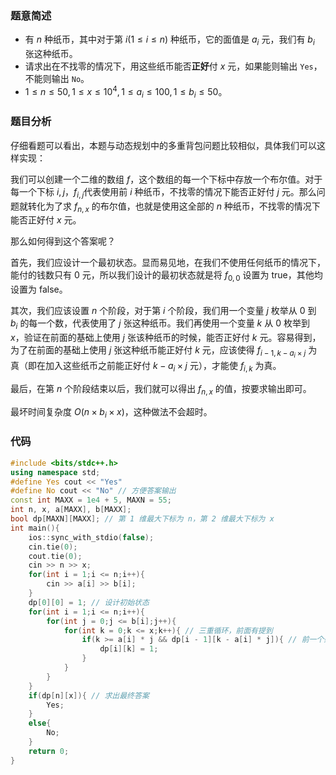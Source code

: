 ### 题意简述

- 有 $n$ 种纸币，其中对于第 $i(1\le i\le n)$ 种纸币，它的面值是 $a_i$ 元，我们有 $b_i$ 张这种纸币。
- 请求出在不找零的情况下，用这些纸币能否**正好**付 $x$ 元，如果能则输出 `Yes`，不能则输出 `No`。
- $1 \le n \le 50, 1\le x \le 10^4, 1\le a_i \le 100, 1\le b_i\le 50$。

### 题目分析

仔细看题可以看出，本题与动态规划中的多重背包问题比较相似，具体我们可以这样实现：

我们可以创建一个二维的数组 $f$，这个数组的每一个下标中存放一个布尔值。对于每一个下标 $i, j$，$f_{i, j}$代表使用前 $i$ 种纸币，不找零的情况下能否正好付 $j$ 元。那么问题就转化为了求 $f_{n, x}$ 的布尔值，也就是使用这全部的 $n$ 种纸币，不找零的情况下能否正好付 $x$ 元。

那么如何得到这个答案呢？

首先，我们应设计一个最初状态。显而易见地，在我们不使用任何纸币的情况下，能付的钱数只有 $0$ 元，所以我们设计的最初状态就是将 $f_{0, 0}$ 设置为 true，其他均设置为 false。

其次，我们应该设置 $n$ 个阶段，对于第 $i$ 个阶段，我们用一个变量 $j$ 枚举从 $0$ 到 $b_i$ 的每一个数，代表使用了 $j$ 张这种纸币。我们再使用一个变量 $k$ 从 $0$ 枚举到 $x$，验证在前面的基础上使用 $j$ 张该种纸币的时候，能否正好付 $k$ 元。容易得到，为了在前面的基础上使用 $j$ 张这种纸币能正好付 $k$ 元，应该使得 $f_{i-1, k - a_i\times j}$ 为真（即在加入这些纸币之前能正好付 $k-a_i\times j$ 元），才能使 $f_{i, k}$ 为真。

最后，在第 $n$ 个阶段结束以后，我们就可以得出 $f_{n, x}$ 的值，按要求输出即可。

最坏时间复杂度 $O(n\times b_i\times x)$，这种做法不会超时。

### 代码

```cpp
#include <bits/stdc++.h>
using namespace std;
#define Yes cout << "Yes"
#define No cout << "No" // 方便答案输出
const int MAXX = 1e4 + 5, MAXN = 55;
int n, x, a[MAXX], b[MAXX];
bool dp[MAXN][MAXX]; // 第 1 维最大下标为 n，第 2 维最大下标为 x
int main(){
	ios::sync_with_stdio(false);
	cin.tie(0);
	cout.tie(0);
	cin >> n >> x;
	for(int i = 1;i <= n;i++){
		cin >> a[i] >> b[i];
	}
	dp[0][0] = 1; // 设计初始状态
	for(int i = 1;i <= n;i++){
		for(int j = 0;j <= b[i];j++){
			for(int k = 0;k <= x;k++){ // 三重循环，前面有提到
				if(k >= a[i] * j && dp[i - 1][k - a[i] * j]){ // 前一个条件防止越界，后一个条件前文有提到
					dp[i][k] = 1;
				}
			}
		}
	}
	if(dp[n][x]){ // 求出最终答案
		Yes;
	}
	else{
		No;
	}
	return 0;
}
```